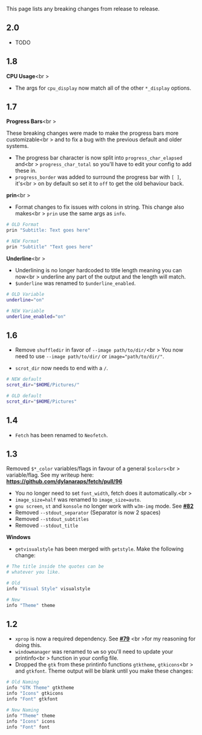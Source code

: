 This page lists any breaking changes from release to release.

## 2.0

- TODO

## 1.8

**CPU Usage**<br \>

- The args for `cpu_display` now match all of the other `*_display` options.


## 1.7

**Progress Bars**<br \>

These breaking changes were made to make the progress bars more customizable<br \>
and to fix a bug with the previous default and older systems.

- The progress bar character is now split into `progress_char_elapsed` and<br \>
`progress_char_total` so you'll have to edit your config to add these in.
- `progress_border` was added to surround the progress bar with `[ ]`, it's<br \>
on by default so set it to `off` to get the old behaviour back.

**prin**<br \>
- Format changes to fix issues with colons in string. This change also makes<br \>
`prin` use the same args as `info`.

```sh
# OLD Format
prin "Subtitle: Text goes here"

# NEW Format
prin "Subtitle" "Text goes here"
```

**Underline**<br \>
- Underlining is no longer hardcoded to title length meaning you can now<br \>
underline any part of the output and the length will match.
- `$underline` was renamed to `$underline_enabled`.

```sh
# OLD Variable
underline="on"

# NEW Variable
underline_enabled="on"
```


## 1.6

- Remove `shuffledir` in favor of `--image path/to/dir/`<br \>
You now need to use `--image path/to/dir/` or `image="path/to/dir/"`.

- `scrot_dir` now needs to end with a `/`.

```sh
# NEW default
scrot_dir="$HOME/Pictures/"

# OLD default
scrot_dir="$HOME/Pictures"
```


## 1.4

- `Fetch` has been renamed to `Neofetch`.


## 1.3

Removed `$*_color` variables/flags in favour of a general `$colors`<br \>
variable/flag. See my writeup here: **https://github.com/dylanaraps/fetch/pull/96**

- You no longer need to set `font_width`, fetch does it automatically.<br \>
- `image_size=half` was renamed to `image_size=auto`.
- `gnu screen`, `st` and `konsole` no longer work with `w3m-img` mode. See **[#82](https://github.com/dylanaraps/fetch/pull/82#issuecomment-185973761)**
- Removed `--stdout_separator` (Separator is now 2 spaces)
- Removed `--stdout_subtitles`
- Removed `--stdout_title`

**Windows**
- `getvisualstyle` has been merged with `getstyle`. Make the following change:

```sh
# The title inside the quotes can be
# whatever you like.

# Old
info "Visual Style" visualstyle

# New
info "Theme" theme
```


## 1.2

- `xprop` is now a required dependency. See **[#79](https://github.com/dylanaraps/fetch/issues/79)** <br \>for my reasoning for doing this.
- `windowmanager` was renamed to `wm` so you'll need to update your printinfo<br \>
function in your config file.
- Dropped the `gtk` from these printinfo functions `gtktheme`, `gtkicons`<br \>
and `gtkfont`. Theme output will be blank until you make these changes:

```sh
# Old Naming
info "GTK Theme" gtktheme
info "Icons" gtkicons
info "Font" gtkfont

# New Naming
info "Theme" theme
info "Icons" icons
info "Font" font
```
